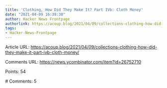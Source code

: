 ```yaml
---
title: 'Clothing, How Did They Make It? Part IVb: Cloth Money'
date: "2021-04-09 16:39:30"
author: Hacker News Frontpage
authorlink: https://acoup.blog/2021/04/09/collections-clothing-how-did-they-make-it-part-ivb-cloth-money/
tags:
- Hacker-News-Frontpage
---
```


<p>Article URL: <a href="https://acoup.blog/2021/04/09/collections-clothing-how-did-they-make-it-part-ivb-cloth-money/">https://acoup.blog/2021/04/09/collections-clothing-how-did-they-make-it-part-ivb-cloth-money/</a></p>
<p>Comments URL: <a href="https://news.ycombinator.com/item?id=26752710">https://news.ycombinator.com/item?id=26752710</a></p>
<p>Points: 54</p>
<p># Comments: 5</p>
